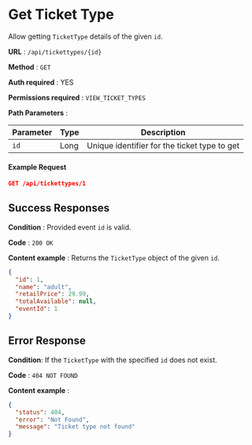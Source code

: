 # Get Ticket Type

Allow getting `TicketType` details of the given `id`.

**URL** : `/api/tickettypes/{id}`

**Method** : `GET`

**Auth required** : YES

**Permissions required** : `VIEW_TICKET_TYPES`

**Path Parameters** :

| Parameter | Type | Description                            |
| --------- | ---- | -------------------------------------- |
| `id`      | Long | Unique identifier for the ticket type to get |

#### Example Request

```json
GET /api/tickettypes/1

```

## Success Responses

**Condition** : Provided event `id` is valid.

**Code** : `200 OK`

**Content example** : Returns the `TicketType` object of the given `id`.

```json
{
  "id": 1,
  "name": "adult",
  "retailPrice": 29.99,
  "totalAvailable": null,
  "eventId": 1
}
```

## Error Response

**Condition**: If the `TicketType` with the specified `id` does not exist.

**Code** : `404 NOT FOUND`

**Content example** :

```json
{
  "status": 404,
  "error": "Not Found",
  "message": "Ticket type not found"
}
```
